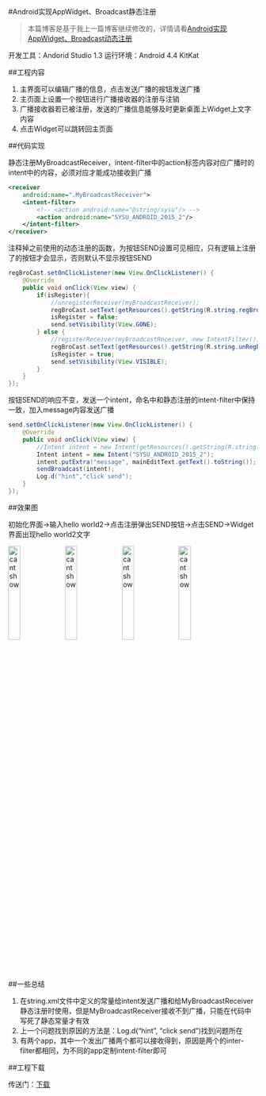 #Android实现AppWidget、Broadcast静态注册

> 本篇博客是基于我上一篇博客继续修改的，详情请看[Android实现AppWidget、Broadcast动态注册](http://www.cnblogs.com/wsine/p/5169227.html)

开发工具：Andorid Studio 1.3
运行环境：Android 4.4 KitKat

##工程内容

1. 主界面可以编辑广播的信息，点击发送广播的按钮发送广播
2. 主页面上设置一个按钮进行广播接收器的注册与注销
3. 广播接收器若已被注册，发送的广播信息能够及时更新桌面上Widget上文字内容
4. 点击Widget可以跳转回主页面

##代码实现

静态注册MyBroadcastReceiver，intent-filter中的action标签内容对应广播时的intent中的内容，必须对应才能成功接收到广播

```xml
<receiver
    android:name=".MyBroadcastReceiver">
    <intent-filter>
        <!-- <action android:name="@string/sysu"/> -->
        <action android:name="SYSU_ANDROID_2015_2"/>
    </intent-filter>
</receiver>
```

注释掉之前使用的动态注册的函数，为按钮SEND设置可见相应，只有逻辑上注册了的按钮才会显示，否则默认不显示按钮SEND

```java
regBroCast.setOnClickListener(new View.OnClickListener() {
    @Override
    public void onClick(View view) {
        if(isRegister){
            //unregisterReceiver(myBroadcastReceiver);
            regBroCast.setText(getResources().getString(R.string.regBroadcast));
            isRegister = false;
            send.setVisibility(View.GONE);
        } else {
            //registerReceiver(myBroadcastReceiver, new IntentFilter());
            regBroCast.setText(getResources().getString(R.string.unRegBroadcast));
            isRegister = true;
            send.setVisibility(View.VISIBLE);
        }
    }
});
```

按钮SEND的响应不变，发送一个intent，命名中和静态注册的intent-filter中保持一致，加入message内容发送广播

```java
send.setOnClickListener(new View.OnClickListener() {
    @Override
    public void onClick(View view) {
        //Intent intent = new Intent(getResources().getString(R.string.sysu));
        Intent intent = new Intent("SYSU_ANDROID_2015_2");
        intent.putExtra("message", mainEditText.getText().toString());
        sendBroadcast(intent);
        Log.d("hint","click send");
    }
});
```

##效果图

初始化界面->输入hello world2->点击注册弹出SEND按钮->点击SEND->Widget界面出现hello world2文字

<img src="http://images2015.cnblogs.com/blog/701997/201601/701997-20160129155857614-1968770589.jpg" alt="cant show" style="display: inline-block; width: 22%; " /> <img src="http://images2015.cnblogs.com/blog/701997/201601/701997-20160129155901974-1665279659.jpg" alt="cant show" style="display: inline-block; width: 22%; " /> <img src="http://images2015.cnblogs.com/blog/701997/201601/701997-20160129155905630-608323604.jpg" alt="cant show" style="display: inline-block; width: 22%; " /> <img src="http://images2015.cnblogs.com/blog/701997/201601/701997-20160129155915911-1848754662.jpg" alt="cant show" style="display: inline-block; width: 22%; " />

##一些总结

1.	在string.xml文件中定义的常量给intent发送广播和给MyBroadcastReceiver静态注册时使用，但是MyBroadcastReceiver接收不到广播，只能在代码中写死了静态常量才有效
2.	上一个问题找到原因的方法是：Log.d(“hint”, “click send”)找到问题所在
3.	有两个app，其中一个发出广播两个都可以接收得到，原因是两个的inter-filter都相同，为不同的app定制intent-filter即可

##工程下载

传送门：[下载](http://pan.baidu.com/s/1nuxQ6Gp)
